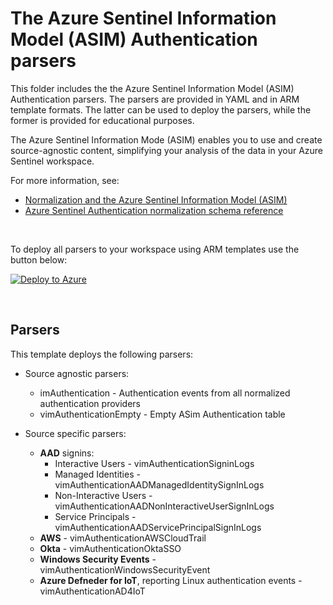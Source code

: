 # The Azure Sentinel Information Model (ASIM) Authentication parsers

This folder includes the the Azure Sentinel Information Model (ASIM) Authentication parsers. The parsers are provided in YAML and in ARM template formats. The latter can be used to deploy the parsers, while the former is provided for educational purposes. 

The Azure Sentinel Information Mode (ASIM) enables you to use and create source-agnostic content, simplifying your analysis of the data in your Azure Sentinel workspace.

For more information, see:

- [Normalization and the Azure Sentinel Information Model (ASIM)](https://aka.ms/AzSentinelNormalization)
- [Azure Sentinel Authentication normalization schema reference](https://aka.ms/AzSentinelAuthenticationDoc)

<br>

To deploy all parsers to your workspace using ARM templates use the button below:

[![Deploy to Azure](https://aka.ms/deploytoazurebutton)](https://aka.ms/AzSentinelAuthenticationARM)

<br>

## Parsers

This template deploys the following parsers:

 * Source agnostic parsers:
   * imAuthentication - Authentication events from all normalized authentication providers
   * vimAuthenticationEmpty - Empty ASim Authentication table

 * Source specific parsers: 
   * **AAD** signins:
     * Interactive Users - vimAuthenticationSigninLogs
     * Managed Identities - vimAuthenticationAADManagedIdentitySignInLogs
     * Non-Interactive Users - vimAuthenticationAADNonInteractiveUserSignInLogs
     * Service Principals - vimAuthenticationAADServicePrincipalSignInLogs
   * **AWS** - vimAuthenticationAWSCloudTrail
   * **Okta** - vimAuthenticationOktaSSO
   * **Windows Security Events** - vimAuthenticationWindowsSecurityEvent
   * **Azure Defneder for IoT**, reporting Linux authentication events - vimAuthenticationAD4IoT
